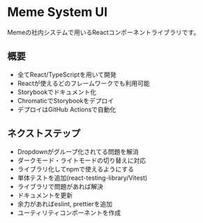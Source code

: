 # Meme System UI  
Memeの社内システムで用いるReactコンポーネントライブラリです。  

## 概要  
- 全てReact/TypeScriptを用いて開発  
- Reactが使えるどのフレームワークでも利用可能  
- Storybookでドキュメント化  
- ChromaticでStorybookをデプロイ  
- デプロイはGitHub Actionsで自動化  

## ネクストステップ  
- Dropdownがグループ化されてる問題を解消  
- ダークモード・ライトモードの切り替えに対応  
- ライブラリ化してnpmで使えるようにする  
- 単体テストを追加(react-testing-library/Vitest)  
- ライブラリで問題があれば解決  
- ドキュメントを更新  
- 余力があればeslint, prettierを追加  
- ユーティリティコンポーネントを作成  